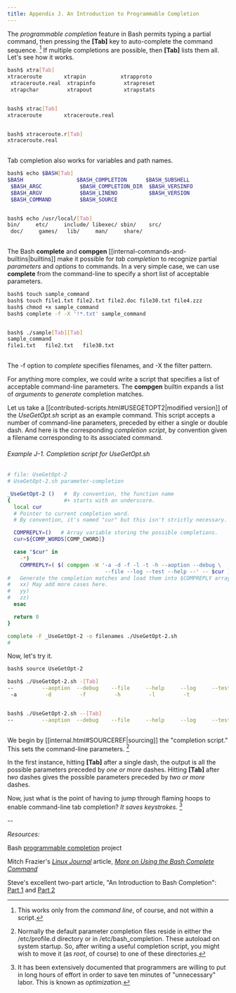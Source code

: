 ```yaml
---
title: Appendix J. An Introduction to Programmable Completion
---
```



The _programmable completion_ feature in Bash permits typing a partial command, then pressing the **[Tab]** key to auto-complete the command sequence. [^1] If multiple completions are possible, then **[Tab]** lists them all. Let's see how it works.

```bash
bash$ xtra[Tab]
xtraceroute       xtrapin           xtrapproto
 xtraceroute.real  xtrapinfo         xtrapreset
 xtrapchar         xtrapout          xtrapstats


bash$ xtrac[Tab]
xtraceroute       xtraceroute.real


bash$ xtraceroute.r[Tab]
xtraceroute.real
      
```

Tab completion also works for variables and path names.

```bash
bash$ echo $BASH[Tab]
$BASH                 $BASH_COMPLETION      $BASH_SUBSHELL
 $BASH_ARGC            $BASH_COMPLETION_DIR  $BASH_VERSINFO
 $BASH_ARGV            $BASH_LINENO          $BASH_VERSION
 $BASH_COMMAND         $BASH_SOURCE


bash$ echo /usr/local/[Tab]
bin/     etc/     include/ libexec/ sbin/    src/     
 doc/     games/   lib/     man/     share/
      
```

The Bash **complete** and **compgen** [[internal-commands-and-builtins|builtins]] make it possible for _tab completion_ to recognize partial _parameters_ and _options_ to commands. In a very simple case, we can use **complete** from the command-line to specify a short list of acceptable parameters.

```bash
bash$ touch sample_command
bash$ touch file1.txt file2.txt file2.doc file30.txt file4.zzz
bash$ chmod +x sample_command
bash$ complete -f -X '!*.txt' sample_command


bash$ ./sample[Tab][Tab]
sample_command
file1.txt   file2.txt   file30.txt
  
```

The -f option to _complete_ specifies filenames, and -X the filter pattern.

For anything more complex, we could write a script that specifies a list of acceptable command-line parameters. The **compgen** builtin expands a list of _arguments_ to _generate_ completion matches.

Let us take a [[contributed-scripts.html#USEGETOPT2|modified version]] of the _UseGetOpt.sh_ script as an example command. This script accepts a number of command-line parameters, preceded by either a single or double dash. And here is the corresponding _completion script_, by convention given a filename corresponding to its associated command.

###### Example J-1. Completion script for *UseGetOpt.sh*

```bash
# file: UseGetOpt-2
# UseGetOpt-2.sh parameter-completion

_UseGetOpt-2 ()   #  By convention, the function name
{                 #+ starts with an underscore.
  local cur
  # Pointer to current completion word.
  # By convention, it's named "cur" but this isn't strictly necessary.

  COMPREPLY=()   # Array variable storing the possible completions.
  cur=${COMP_WORDS[COMP_CWORD]}

  case "$cur" in
    -*)
    COMPREPLY=( $( compgen -W '-a -d -f -l -t -h --aoption --debug \
                               --file --log --test --help --' -- $cur ) );;
#   Generate the completion matches and load them into $COMPREPLY array.
#   xx) May add more cases here.
#   yy)
#   zz)
  esac

  return 0
}

complete -F _UseGetOpt-2 -o filenames ./UseGetOpt-2.sh
#   
```

Now, let's try it.

```bash
bash$ source UseGetOpt-2

bash$ ./UseGetOpt-2.sh -[Tab]
--         --aoption  --debug    --file     --help     --log     --test
 -a         -d         -f         -h         -l         -t


bash$ ./UseGetOpt-2.sh --[Tab]
--         --aoption  --debug    --file     --help     --log     --test
  
```

We begin by [[internal.html#SOURCEREF|sourcing]] the "completion script." This sets the command-line parameters. [^2]

In the first instance, hitting **[Tab]** after a single dash, the output is all the possible parameters preceded by _one or more_ dashes. Hitting **[Tab]** after _two_ dashes gives the possible parameters preceded by _two or more_ dashes.

Now, just what is the point of having to jump through flaming hoops to enable command-line tab completion? _It saves keystrokes._ [^3]

--

_Resources:_

Bash [programmable completion](http://freshmeat.net/projects/bashcompletion) project

Mitch Frazier's [_Linux Journal_](http://www.linuxjournal.com) article, [_More on Using the Bash Complete Command_](http://www.linuxjournal.com/content/more-using-bash-complete-command)

Steve's excellent two-part article, "An Introduction to Bash Completion": [Part 1](http://www.debian-administration.org/article/An_introduction_to_bash_completion_part_1) and [Part 2](http://www.debian-administration.org/article/An_introduction_to_bash_completion_part_2)

[^1]: This works only from the _command line_, of course, and not within a script.

[^2]: Normally the default parameter completion files reside in either the /etc/profile.d directory or in /etc/bash_completion. These autoload on system startup. So, after writing a useful completion script, you might wish to move it (as _root_, of course) to one of these directories.

[^3]: It has been extensively documented that programmers are willing to put in long hours of effort in order to save ten minutes of "unnecessary" labor. This is known as _optimization_.
